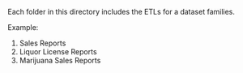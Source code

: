Each folder in this directory includes the ETLs for a dataset families. 

Example:
1. Sales Reports
2. Liquor License Reports
3. Marijuana Sales Reports